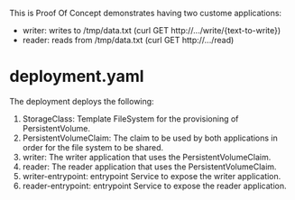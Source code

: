 This is Proof Of Concept demonstrates having two custome applications:

- writer: writes to /tmp/data.txt (curl GET http://.../write/{text-to-write})
- reader: reads from /tmp/data.txt (curl GET http://.../read)

# deployment.yaml

The deployment deploys the following:

1. StorageClass: Template FileSystem for the provisioning of PersistentVolume.
2. PersistentVolumeClaim: The claim to be used by both applications in order for the file system to be shared.
3. writer: The writer application that uses the PersistentVolumeClaim.
4. reader: The reader application that uses the PersistentVolumeClaim.
5. writer-entrypoint: entrypoint Service to expose the writer application.
5. reader-entrypoint: entrypoint Service to expose the reader application.